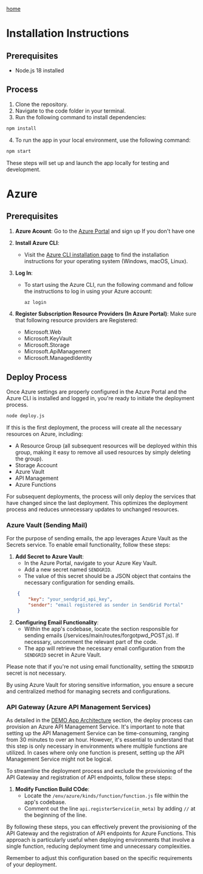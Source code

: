 [home](../README.md)
# Installation Instructions

## Prerequisites
- Node.js 18 installed

## Process
1. Clone the repository.
2. Navigate to the code folder in your terminal.
3. Run the following command to install dependencies:
```bash
npm install
```

4. To run the app in your local environment, use the following command:

```bash
npm start
```

These steps will set up and launch the app locally for testing and development.

# Azure

## Prerequisites
1. **Azure Acount**: Go to the [Azure Portal](https://portal.azure.com/) and sign up If you don't have one
2. **Install Azure CLI**:
   - Visit the [Azure CLI installation page](https://docs.microsoft.com/en-us/cli/azure/install-azure-cli) to find the installation instructions for your operating system (Windows, macOS, Linux).

3. **Log In**:
   - To start using the Azure CLI, run the following command and follow the instructions to log in using your Azure account:
     ```bash
     az login
     ```
4. **Register Subscription Resource Providers (In Azure Portal)**: Make sure that following resource providers are Registered:
    - Microsoft.Web
    - Microsoft.KeyVault
    - Microsoft.Storage
    - Microsoft.ApiManagement
    - Microsoft.ManagedIdentity


## Deploy Process

Once Azure settings are properly configured in the Azure Portal and the Azure CLI is installed and logged in, you're ready to initiate the deployment process.

```bash
node deploy.js
```
If this is the first deployment, the process will create all the necessary resources on Azure, including:
- A Resource Group (all subsequent resources will be deployed within this group, making it easy to remove all used resources by simply deleting the group).
- Storage Account
- Azure Vault
- API Management
- Azure Functions

For subsequent deployments, the process will only deploy the services that have changed since the last deployment. This optimizes the deployment process and reduces unnecessary updates to unchanged resources.
### Azure Vault (Sending Mail)

For the purpose of sending emails, the app leverages Azure Vault as the Secrets service. To enable email functionality, follow these steps:

1. **Add Secret to Azure Vault**:
   - In the Azure Portal, navigate to your Azure Key Vault.
   - Add a new secret named `SENDGRID`.
   - The value of this secret should be a JSON object that contains the necessary configuration for sending emails.  
```json
    { 
        "key": "your_sendgrid_api_key", 
        "sender": "email registered as sender in SendGrid Portal" 
    }
   ```
   
2. **Configuring Email Functionality**:
   - Within the app's codebase, locate the section responsible for sending emails (/services/main/routes/forgotpwd_POST.js). If necessary, uncomment the relevant part of the code.
   - The app will retrieve the necessary email configuration from the `SENDGRID` secret in Azure Vault.

Please note that if you're not using email functionality,  setting the `SENDGRID` secret is not necessary.

By using Azure Vault for storing sensitive information, you ensure a secure and centralized method for managing secrets and configurations.


### API Gateway (Azure API Management Services)

As detailed in the [DEMO App Architecture](./2-demoapp-architecture.md) section, the deploy process can provision an Azure API Management Service. It's important to note that setting up the API Management Service can be time-consuming, ranging from 30 minutes to over an hour. However, it's essential to understand that this step is only necessary in environments where multiple functions are utilized. In cases where only one function is present, setting up the API Management Service might not be logical.

To streamline the deployment process and exclude the provisioning of the API Gateway and registration of API endpoints, follow these steps:

1. **Modify Function Build COde**:
   - Locate the `/env/azure/kinds/function/function.js` file within the app's codebase.
   - Comment out the line `api.registerService(in_meta)` by adding `//` at the beginning of the line.

By following these steps, you can effectively prevent the provisioning of the API Gateway and the registration of API endpoints for Azure Functions. This approach is particularly useful when deploying environments that involve a single function, reducing deployment time and unnecessary complexities.

Remember to adjust this configuration based on the specific requirements of your deployment.




